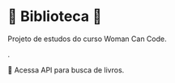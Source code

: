 # :open_book: Biblioteca 	:open_book:

Projeto de estudos do curso Woman Can Code.

.

📍 Acessa API para busca de livros.
